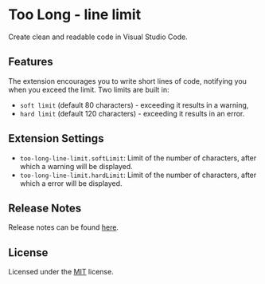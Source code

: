 # Too Long - line limit

Create clean and readable code in Visual Studio Code.

## Features

The extension encourages you to write short lines of code, notifying you when you exceed the limit.
Two limits are built in:

- `soft limit` (default 80 characters) - exceeding it results in a warning,
- `hard limit` (default 120 characters) - exceeding it results in an error.

## Extension Settings

* `too-long-line-limit.softLimit`: Limit of the number of characters, after which a warning will be displayed.
* `too-long-line-limit.hardLimit`: Limit of the number of characters, after which a error will be displayed.

## Release Notes

Release notes can be found [here](https://github.com/MASSHUU12/too-long-line-limit/blob/main/CHANGELOG.md).

## License

Licensed under the [MIT](https://github.com/MASSHUU12/too-long-line-limit/blob/master/LICENSE) license.
